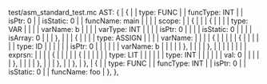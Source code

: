 test/asm_standard_test.mc AST:
{
| {
| | type: FUNC
| | funcType: INT
| | isPtr: 0
| | isStatic: 0
| | funcName: main
| | 
| | scope:
| | {
| | | {
| | | | type: VAR
| | | | varName: b
| | | | varType: INT
| | | | isPtr: 0
| | | | isStatic: 0
| | | | isArray: 0
| | | },
| | | {
| | | | type: ASSIGN
| | | | varName:
| | | | {
| | | | | {
| | | | | | type: ID
| | | | | | isPtr: 0
| | | | | | varName: b
| | | | | },
| | | | },
| | | | 
| | | | exprsn:
| | | | {
| | | | | {
| | | | | | type: LIT
| | | | | | type: INT
| | | | | | val: 0
| | | | | },
| | | | },
| | | },
| | },
| },
| {
| | type: FUNC
| | funcType: INT
| | isPtr: 0
| | isStatic: 0
| | funcName: foo
| },
},
